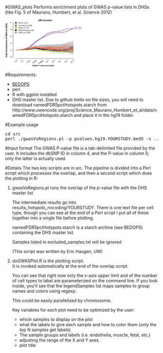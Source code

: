 #GWAS_plots
Performs enrichment plots of GWAS p-value lists in DHSs (like Fig. 5 of Maurano, Humbert, et al. Science 2012)<p>

<img src="QRS_example.png" width="50%">

#Requirements:<br>
<ul><li><a href="http://bedops.readthedocs.org">BEDOPS</a>
<li>perl
<li>R with ggplot installed
<li>DHS master list. Due to github limits on file sizes, you will need to download namedFDR5pctHotspots.starch from http://www.uwencode.org/proj/Science_Maurano_Humbert_et_al/data/namedFDR5pctHotspots.starch and place it in the hg19 folder.
</ul>

#Example usage
<pre>cd src
perl ./gwasVsRegions.pl -p pvalues.hg19.YOURSTUDY.bed5 -s ../hg19/namedFDR5pctHotspots.starch -r ../results_hotspots_nocoding</pre>

#Input format
The GWAS P-value file is a tab-delimited file provided by the user. It includes the dbSNP ID in column 4, and the P-value in column 5; only the latter is actually used.<p>

#Details
The two key scripts are in src. The pipeline is divided into a Perl script which processes the overlap, and then a second script which does the plotting in R:<br>
<ol><li>gwasVsRegions.pl runs the overlap of the p-value file with the DHS master list<br>

The intermediate results go into results_hotspots_nocoding/YOURSTUDY. There is one text file per cell type, though you can see at the end of a Perl script I put all of these together into a single file before plotting.<p>

namedFDR5pctHotspots.starch is a starch archive (see BEDOPS) containing the DHS master list.<p>

Samples listed in excluded_samples.txt will be ignored<p>

(This script was written by Eric Haugen, UW)<p>

<li>doGWASPlot.R is the plotting script.<br>
It is invoked automatically at the end of the overlap script.<p>

You can see that right now only the x-axis upper limit and of the number of cell types to label are parameterized on the command line. If you look inside, you'll see that the legendSamples list maps samples to group names and colors using regexp.<p>

This could be easily parallelized by chromosome.<p>

Key variables for each plot need to be optimized by the user:<br>
<ul><li> which samples to display on the plot
<li> what the labels to give each sample and how to color them (only the top N samples get labels)
<li>The sample groups and labels (i.e. endothelia, muscle, fetal, etc.)
<li>adjusting the range of the X and Y axes
<li>plot title
</ul>
</ol>
